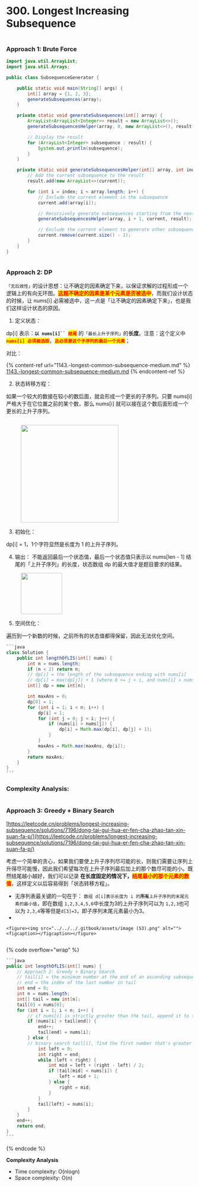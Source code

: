 # 300. Longest Increasing Subsequence

<figure><img src="../../../.gitbook/assets/image (19) (1).png" alt=""><figcaption></figcaption></figure>

### Approach 1: Brute Force&#x20;

```java
import java.util.ArrayList;
import java.util.Arrays;

public class SubsequenceGenerator {

    public static void main(String[] args) {
        int[] array = {1, 2, 3};
        generateSubsequences(array);
    }

    private static void generateSubsequences(int[] array) {
        ArrayList<ArrayList<Integer>> result = new ArrayList<>();
        generateSubsequencesHelper(array, 0, new ArrayList<>(), result);

        // Display the result
        for (ArrayList<Integer> subsequence : result) {
            System.out.println(subsequence);
        }
    }

    private static void generateSubsequencesHelper(int[] array, int index, ArrayList<Integer> current, ArrayList<ArrayList<Integer>> result) {
        // Add the current subsequence to the result
        result.add(new ArrayList<>(current));

        for (int i = index; i < array.length; i++) {
            // Include the current element in the subsequence
            current.add(array[i]);

            // Recursively generate subsequences starting from the next index
            generateSubsequencesHelper(array, i + 1, current, result);

            // Exclude the current element to generate other subsequences
            current.remove(current.size() - 1);
        }
    }
}

```

<figure><img src="../../../.gitbook/assets/image (55).png" alt=""><figcaption></figcaption></figure>

### Approach 2: DP

`「无后效性」`的设计思想：让不确定的因素确定下来，以保证求解的过程形成一个逻辑上的有向无环图。<mark style="color:red;">**这题不确定的因素是某个元素是否被选中**</mark>，而我们设计状态的时候，让 nums\[i] 必需被选中，这一点是「让不确定的因素确定下来」，也是我们这样设计状态的原因。

1. 定义状态：

dp\[i] 表示：**`以 nums[i]`` `**<mark style="color:red;">**`结尾`**</mark> 的`「最长上升子序列」`的**长度**。注意：这个定义中 <mark style="color:red;">**`nums[i] 必须被选取`**</mark>，<mark style="color:red;">**`且必须是这个子序列的最后一个元素`**</mark>；

对比：

{% content-ref url="1143.-longest-common-subsequence-medium.md" %}
[1143.-longest-common-subsequence-medium.md](1143.-longest-common-subsequence-medium.md)
{% endcontent-ref %}

2. 状态转移方程：

如果一个较大的数接在较小的数后面，就会形成一个更长的子序列。只要 nums\[i] 严格大于在它位置之前的某个数，那么 nums\[i] 就可以接在这个数后面形成一个更长的上升子序列。

<figure><img src="../../../.gitbook/assets/image (51).png" alt=""><figcaption></figcaption></figure>

<figure><img src="../../../.gitbook/assets/image (49).png" alt="" width="263"><figcaption></figcaption></figure>

3. 初始化：

dp\[i] = 1，1个字符显然是长度为 1 的上升子序列。

4. 输出： 不能返回最后一个状态值，最后一个状态值只表示以 nums\[len - 1] 结尾的「上升子序列」的长度，状态数组 dp 的最大值才是题目要求的结果。

<figure><img src="../../../.gitbook/assets/image (50).png" alt="" width="111"><figcaption></figcaption></figure>

5. 空间优化：

遍历到一个新数的时候，之前所有的状态值都得保留，因此无法优化空间。

````java
```java
class Solution {
    public int lengthOfLIS(int[] nums) {
        int n = nums.length;
        if (n < 2) return n;
        // dp[i] = the length of the subsequence ending with nums[i]
        // dp[i] = max(dp[j]) + 1 (where 0 <= j < i, and nums[i] > nums[j])
        int[] dp = new int[n];

        int maxAns = 0;
        dp[0] = 1;
        for (int i = 1; i < n; i++) {
            dp[i] = 1;
            for (int j = 0; j < i; j++) {
                if (nums[i] > nums[j]) {
                    dp[i] = Math.max(dp[i], dp[j] + 1);
                }
            }
            maxAns = Math.max(maxAns, dp[i]);
        }
        return maxAns;
    }
}
```
````

### Complexity Analysis:

<figure><img src="../../../.gitbook/assets/image (52).png" alt=""><figcaption></figcaption></figure>

### Approach 3: Greedy + Binary Search

[https://leetcode.cn/problems/longest-increasing-subsequence/solutions/7196/dong-tai-gui-hua-er-fen-cha-zhao-tan-xin-suan-fa-p/](https://leetcode.cn/problems/longest-increasing-subsequence/solutions/7196/dong-tai-gui-hua-er-fen-cha-zhao-tan-xin-suan-fa-p/)

考虑一个简单的贪心，如果我们要使上升子序列尽可能的长，则我们需要让序列上升得尽可能慢，因此我们希望每次在上升子序列最后加上的那个数尽可能的小。既然结尾越小越好，我们可以记录 **在长度固定的情况下，**<mark style="color:red;">**结尾最小的那个元素的数值**</mark>，这样定义以后容易得到「状态转移方程」。

* 无序列表最关键的一句在于： `数组 d[i]表示长度为 i 的`**`所有`**`上升子序列的末尾元素的最小值`，即在数组 `1,2,3,4,5,6`中长度为3的上升子序列可以为 `1,2,3`也可以为 `2,3,4`等等但是`d[3]=3`，即子序列末尾元素最小为3。
*

    <figure><img src="../../../.gitbook/assets/image (53).png" alt=""><figcaption></figcaption></figure>

<figure><img src="../../../.gitbook/assets/image (54).png" alt=""><figcaption></figcaption></figure>

{% code overflow="wrap" %}
````java
```java
public int lengthOfLIS(int[] nums) {
    // Approach 2: Greedy + Binary Search
    // tail[i] = the minimum number at the end of an ascending subsequence with length of i + 1.
    // end = the index of the last number in tail
    int end = 0;
    int n = nums.length;
    int[] tail = new int[n];
    tail[0] = nums[0];
    for (int i = 1; i < n; i++) {
        // if nums[i] is strictly greater than the tail, append it to the tail
        if (nums[i] > tail[end]) {
            end++;
            tail[end] = nums[i];
        } else { 
        // binary search tail[i], find the first number that's greater than nums[i], replace it with nums[i]
            int left = 0;
            int right = end;
            while (left < right) {
                int mid = left + (right - left) / 2;
                if (tail[mid] < nums[i]) {
                    left = mid + 1;
                } else {
                    right = mid;
                }
            }
            tail[left] = nums[i];
        }
    }
    end++;
    return end;
}
```
````
{% endcode %}

**Complexity Analysis**

* Time complexity: O(nlogn)
* Space complexity: O(n)
